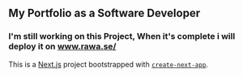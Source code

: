 ## My Portfolio as a Software Developer    
### I'm still working on this Project, When it's complete i will deploy it on www.rawa.se/

This is a [Next.js](https://nextjs.org/) project bootstrapped with [`create-next-app`](https://github.com/vercel/next.js/tree/canary/packages/create-next-app).





